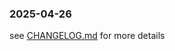 ### 2025-04-26



see <a href='https://github.com/mrjackwills/mac_build_oxker/blob/main/CHANGELOG.md'>CHANGELOG.md</a> for more details
